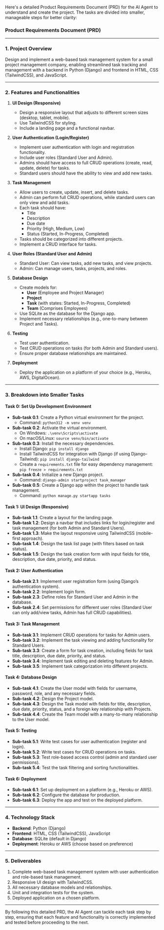 Here's a detailed Product Requirements Document (PRD) for the AI Agent to understand and create the project. The tasks are divided into smaller, manageable steps for better clarity:

### Product Requirements Document (PRD)

---

### **1. Project Overview**
Design and implement a web-based task management system for a small project management company, enabling streamlined task tracking and management with a backend in Python (Django) and frontend in HTML, CSS (TailwindCSS), and JavaScript.

---

### **2. Features and Functionalities**
1. **UI Design (Responsive)**
    - Design a responsive layout that adjusts to different screen sizes (desktop, tablet, mobile).
    - Use TailwindCSS for styling.
    - Include a landing page and a functional navbar.

2. **User Authentication (Login/Register)**
    - Implement user authentication with login and registration functionality.
    - Include user roles (Standard User and Admin).
    - Admins should have access to full CRUD operations (create, read, update, delete) for tasks.
    - Standard users should have the ability to view and add new tasks.

3. **Task Management**
    - Allow users to create, update, insert, and delete tasks.
    - Admin can perform full CRUD operations, while standard users can only view and add tasks.
    - Each task should have:
        - Title
        - Description
        - Due date
        - Priority (High, Medium, Low)
        - Status (Started, In-Progress, Completed)
    - Tasks should be categorized into different projects.
    - Implement a CRUD interface for tasks.

4. **User Roles (Standard User and Admin)**
    - Standard User: Can view tasks, add new tasks, and view projects.
    - Admin: Can manage users, tasks, projects, and roles.

5. **Database Design**
    - Create models for:
        - **User** (Employee and Project Manager)
        - **Project**
        - **Task** (with states: Started, In-Progress, Completed)
        - **Team** (Comprises Employees)
    - Use SQLite as the database for the Django app.
    - Implement necessary relationships (e.g., one-to-many between Project and Tasks).

6. **Testing**
    - Test user authentication.
    - Test CRUD operations on tasks (for both Admin and Standard users).
    - Ensure proper database relationships are maintained.

7. **Deployment**
    - Deploy the application on a platform of your choice (e.g., Heroku, AWS, DigitalOcean).

---

### **3. Breakdown into Smaller Tasks**


#### **Task 0: Set Up Development Environment**
- **Sub-task 0.1**: Create a Python virtual environment for the project.
    - Command: `python312 -m venv venv`
- **Sub-task 0.2**: Activate the virtual environment.
    - On Windows: `.\venv\Scripts\activate`
    - On macOS/Linux: `source venv/bin/activate`
- **Sub-task 0.3**: Install the necessary dependencies.
    - Install Django: `pip install django`
    - Install TailwindCSS for integration with Django (if using Django-Tailwind): `pip install django-tailwind`
    - Create a `requirements.txt` file for easy dependency management: `pip freeze > requirements.txt`
- **Sub-task 0.4**: Initialize a new Django project.
    - Command: `django-admin startproject task_manager`
- **Sub-task 0.5**: Create a Django app within the project to handle task management.
    - Command: `python manage.py startapp tasks`


#### **Task 1: UI Design (Responsive)**
- **Sub-task 1.1**: Create a layout for the landing page.
- **Sub-task 1.2**: Design a navbar that includes links for login/register and task management (for both Admin and Standard Users).
- **Sub-task 1.3**: Make the layout responsive using TailwindCSS (mobile-first approach).
- **Sub-task 1.4**: Design the task list page (with filters based on task status).
- **Sub-task 1.5**: Design the task creation form with input fields for title, description, due date, priority, and status.

#### **Task 2: User Authentication**
- **Sub-task 2.1**: Implement user registration form (using Django’s authentication system).
- **Sub-task 2.2**: Implement login form.
- **Sub-task 2.3**: Define roles for Standard User and Admin in the database.
- **Sub-task 2.4**: Set permissions for different user roles (Standard User can only add/view tasks, Admin has full CRUD capabilities).

#### **Task 3: Task Management**
- **Sub-task 3.1**: Implement CRUD operations for tasks for Admin users.
- **Sub-task 3.2**: Implement the task viewing and adding functionality for Standard Users.
- **Sub-task 3.3**: Create a form for task creation, including fields for task title, description, due date, priority, and status.
- **Sub-task 3.4**: Implement task editing and deleting features for Admin.
- **Sub-task 3.5**: Implement task categorization into different projects.

#### **Task 4: Database Design**
- **Sub-task 4.1**: Create the User model with fields for username, password, role, and any necessary fields.
- **Sub-task 4.2**: Design the Project model.
- **Sub-task 4.3**: Design the Task model with fields for title, description, due date, priority, status, and a foreign key relationship with Projects.
- **Sub-task 4.4**: Create the Team model with a many-to-many relationship to the User model.

#### **Task 5: Testing**
- **Sub-task 5.1**: Write test cases for user authentication (register and login).
- **Sub-task 5.2**: Write test cases for CRUD operations on tasks.
- **Sub-task 5.3**: Test role-based access control (admin and standard user permissions).
- **Sub-task 5.4**: Test the task filtering and sorting functionalities.

#### **Task 6: Deployment**
- **Sub-task 6.1**: Set up deployment on a platform (e.g., Heroku or AWS).
- **Sub-task 6.2**: Configure the database for production.
- **Sub-task 6.3**: Deploy the app and test on the deployed platform.

---

### **4. Technology Stack**
- **Backend**: Python (Django)
- **Frontend**: HTML, CSS (TailwindCSS), JavaScript
- **Database**: SQLite (default in Django)
- **Deployment**: Heroku or AWS (choose based on preference)

---

### **5. Deliverables**
1. Complete web-based task management system with user authentication and role-based task management.
2. Responsive UI design with TailwindCSS.
3. All necessary database models and relationships.
4. Unit and integration tests for the system.
5. Deployed application on a chosen platform.

---

By following this detailed PRD, the AI Agent can tackle each task step by step, ensuring that each feature and functionality is correctly implemented and tested before proceeding to the next.